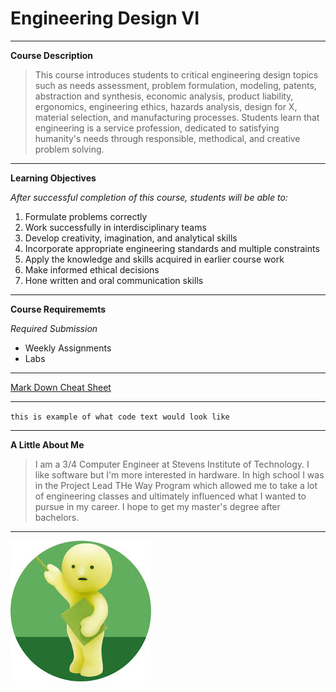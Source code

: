 # Engineering Design VI
---
**Course Description**
> This course introduces students to critical engineering design topics such as needs assessment, problem formulation,
> modeling, patents, abstraction and synthesis, economic analysis, product liability, ergonomics, engineering ethics,
> hazards analysis, design for X, material selection, and manufacturing processes. Students learn that engineering is
> a service profession, dedicated to satisfying humanity's needs through responsible, methodical, and creative problem solving.
---
**Learning Objectives**

*After successful completion of this course, students will be able to:*

1. Formulate problems correctly
2. Work successfully in interdisciplinary teams
3. Develop creativity, imagination, and analytical skills
4. Incorporate appropriate engineering standards and multiple constraints
5. Apply the knowledge and skills acquired in earlier course work
6. Make informed ethical decisions
7. Hone written and oral communication skills
---
**Course Requirememts**

*Required Submission*

- Weekly Assignments
- Labs
---
[Mark Down Cheat Sheet]([https://github.com/bnguyen1972/CPE-322-Engineering-Design-VI](https://www.markdownguide.org/cheat-sheet/))

---

`this is example of what code text would look like`

---

**A Little About Me**

>I am a 3/4 Computer Engineer at Stevens Institute of Technology. I like software but I'm more interested in hardware.
>In high school I was in the Project Lead THe Way Program which allowed me to take a lot of engineering classes and
>ultimately influenced what I wanted to pursue in my career. I hope to get my master's degree after bachelors. 
---

![Smiski](smiski_at_work.jpg)
